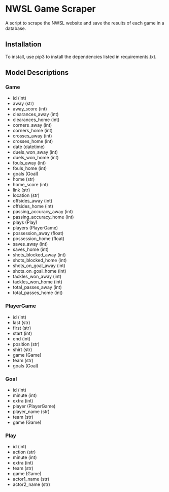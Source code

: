 # NWSL Game Scraper

A script to scrape the NWSL website and save the results of each game in a database.

## Installation

To install, use pip3 to install the dependencies listed in requirements.txt. 


## Model Descriptions

### Game
* id (int)
* away (str)
* away\_score (int)
* clearances\_away (int)
* clearances\_home (int)
* corners\_away (int)
* corners\_home (int)
* crosses\_away (int)
* crosses\_home (int)
* date (datetime)
* duels\_won\_away (int)
* duels\_won\_home (int)
* fouls\_away (int)
* fouls\_home (int)
* goals (Goal)
* home (str)
* home\_score (int)
* link (str)
* location (str)
* offsides\_away (int)
* offsides\_home (int)
* passing\_accuracy\_away (int)
* passing\_accuracy\_home (int)
* plays (Play)
* players (PlayerGame)
* possession\_away (float)
* possession\_home (float)
* saves\_away (int)
* saves\_home (int)
* shots\_blocked\_away (int)
* shots\_blocked\_home (int)
* shots\_on\_goal\_away (int)
* shots\_on\_goal\_home (int)
* tackles\_won\_away (int)
* tackles\_won\_home (int)
* total\_passes\_away (int)
* total\_passes\_home (int)

### PlayerGame
* id (int)
* last (str)
* first (str)
* start (int)
* end (int)
* position (str)
* shirt (str)
* game (Game)
* team (str)
* goals (Goal)

### Goal
* id (int)
* minute (int)
* extra (int)
* player (PlayerGame)
* player\_name (str)
* team (str)
* game (Game)

### Play
* id (int)
* action (str)
* minute (int)
* extra (int)
* team (str)
* game (Game)
* actor1\_name (str) 
* actor2\_name (str) 
